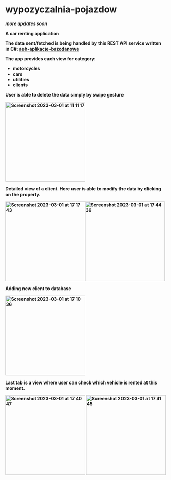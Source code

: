 # wypozyczalnia-pojazdow

<i><b> more updates soon </b></i>

<b>A car renting application
  
The data sent/fetched is being handled by this REST API service written in C#: <a href="https://github.com/piotrwasx/aeh-aplikacje-bazodanowe" target="_blank">aeh-aplikacje-bazodanowe</a>

The app provides each view for category:

<ul>
  <li>motorcycles</li>
  <li>cars</li>
  <li>utilities</li>
  <li>clients</li>
</ul>
  
User is able to delete the data simply by swipe gesture
  
<img width="250" alt="Screenshot 2023-03-01 at 11 11 17" src="https://user-images.githubusercontent.com/76405606/222109248-e6c2052f-5a4e-4361-bb2a-15d4cb227cc5.png">
  
Detailed view of a client. Here user is able to modify the data by clicking on the property.

<img width="250" alt="Screenshot 2023-03-01 at 17 17 43" src="https://user-images.githubusercontent.com/76405606/222198598-80431950-596f-442c-be81-e20980c3027f.png"><img width="250" alt="Screenshot 2023-03-01 at 17 44 36" src="https://user-images.githubusercontent.com/76405606/222205622-478a8ec7-ffd2-4ffb-abb8-5f5db2546f4f.png">

 
Adding new client to database 

<img width="250" alt="Screenshot 2023-03-01 at 17 10 36" src="https://user-images.githubusercontent.com/76405606/222196746-9d52b0f6-ff56-47a7-b52e-0dcfa66d28c1.png">

Last tab is a view where user can check which vehicle is rented at this moment.
  
<img width="250" alt="Screenshot 2023-03-01 at 17 40 47" src="https://user-images.githubusercontent.com/76405606/222204611-ae9d41e5-a165-484f-bd3f-25a8983308a7.png">

  
<img width="250" alt="Screenshot 2023-03-01 at 17 41 45" src="https://user-images.githubusercontent.com/76405606/222204854-354afc7e-9159-4951-bac5-a444ac5359fb.png">
